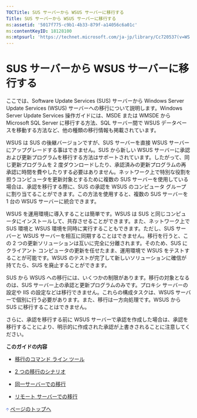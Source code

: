 ```yaml
---
TOCTitle: SUS サーバーから WSUS サーバーに移行する
Title: SUS サーバーから WSUS サーバーに移行する
ms:assetid: '5017f775-c9b1-4b33-879f-a14056c6a01c'
ms:contentKeyID: 18128100
ms:mtpsurl: 'https://technet.microsoft.com/ja-jp/library/Cc720537(v=WS.10)'
---
```


SUS サーバーから WSUS サーバーに移行する
========================================

ここでは、Software Update Services (SUS) サーバーから Windows Server Update Services (WSUS) サーバーへの移行について説明します。Windows Server Update Services 操作ガイドには、MSDE または WMSDE から Microsoft SQL Server に移行する方法、SQL サーバー間で WSUS データベースを移動する方法など、他の種類の移行情報も掲載されています。

WSUS は SUS の後継バージョンですが、SUS サーバーを直接 WSUS サーバーにアップグレードする事はできません。SUS から新しい WSUS サーバーに承認および更新プログラムを移行する方法はサポートされています。したがって、同じ更新プログラムを 2 度ダウンロードしたり、承認済みの更新プログラムの再承認に時間を費やしたりする必要はありません。ネットワーク上で特別な役割を担うコンピュータを更新対象とするために複数の SUS サーバーを使用している場合は、承認を移行する際に、SUS の承認を WSUS のコンピュータ グループに割り当てることができます。この方法を使用すると、複数の SUS サーバーを 1 台の WSUS サーバーに統合できます。

WSUS を運用環境に導入することは簡単です。WSUS は SUS と同じコンピュータにインストールして、共存させることができます。また、ネットワーク上で SUS 環境と WSUS 環境を同時に実行することもできます。ただし、SUS サーバーと WSUS サーバーを相互に同期することはできません。移行を行うと、この 2 つの更新ソリューションは互いに完全に分離されます。そのため、SUS にクライアント コンピュータの更新を任せたまま、運用環境で WSUS をテストすることが可能です。WSUS のテストが完了して新しいソリューションに確信が持てたら、SUS を廃止することができます。

SUS から WSUS への移行には、いくつかの制限があります。移行の対象となるのは、SUS サーバー上の承認と更新プログラムのみです。プロキシ サーバーの設定や IIS の設定などは移行できません。これらの構成タスクは、WSUS サーバーで個別に行う必要があります。また、移行は一方向処理です。WSUS から SUS に移行することはできません。

さらに、承認を移行する前に WSUS サーバーで承認を作成した場合は、承認を移行することにより、明示的に作成された承認が上書きされることに注意してください。

**このガイドの内容**

-   [移行のコマンド ライン ツール](https://www.microsoft.com/japan/technet/prodtechnol/windowsserver2003/library/wsus/wsusdeploymentguidetc/c06eceaf-a4f6-4b74-a694-75960fdf706b.mspx)

-   [2 つの移行のシナリオ](https://www.microsoft.com/japan/technet/prodtechnol/windowsserver2003/library/wsus/wsusdeploymentguidetc/b9364d1d-d69b-45e3-9955-01b3fa167bae.mspx)

-   [同一サーバーでの移行](https://www.microsoft.com/japan/technet/prodtechnol/windowsserver2003/library/wsus/wsusdeploymentguidetc/ed65a383-a76a-4f6d-b83b-5d48c62ae253.mspx)

-   [リモート サーバーでの移行](https://www.microsoft.com/japan/technet/prodtechnol/windowsserver2003/library/wsus/wsusdeploymentguidetc/30e04407-0d2a-4e28-983e-b2a82e5fa411.mspx)

![](images/Cc720537.arrow_px_up(ja-jp,WS.10).gif) [ページのトップへ](#ctl00_rs1_eb1_panel1)
